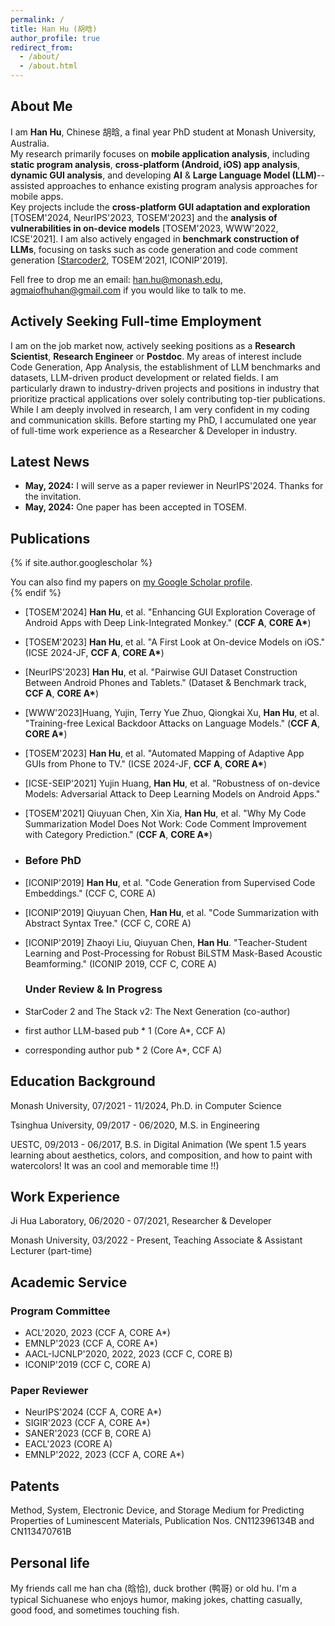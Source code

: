 ```yaml
---
permalink: /
title: Han Hu (胡晗)
author_profile: true
redirect_from: 
  - /about/
  - /about.html
---
```


## About Me

I am **Han Hu**, Chinese 胡晗, a final year PhD student at Monash University, Australia.  
My research primarily focuses on **mobile application analysis**, including **static program analysis**, **cross-platform (Android, iOS) app analysis**, **dynamic GUI analysis**, and developing **AI** & **Large Language Model (LLM)**--assisted approaches to enhance existing program analysis approaches for mobile apps.  
Key projects include the **cross-platform GUI adaptation and exploration** \[TOSEM'2024, NeurIPS'2023, TOSEM'2023\] and the **analysis of vulnerabilities in on-device models** \[TOSEM'2023, WWW'2022, ICSE'2021\]. I am also actively engaged in **benchmark construction of LLMs**, focusing on tasks such as code generation and code comment generation \[[Starcoder2](https://github.com/bigcode-project/starcoder2), TOSEM'2021, ICONIP'2019\].

Fell free to drop me an email: han.hu@monash.edu, agmaiofhuhan@gmail.com if you would like to talk to me. 


## Actively Seeking Full-time Employment

I am on the job market now, actively seeking positions as a **Research Scientist**, **Research Engineer** or **Postdoc**. My areas of interest include Code Generation, App Analysis, the establishment of LLM benchmarks and datasets, LLM-driven product development or related fields.
I am particularly drawn to industry-driven projects and positions in industry that prioritize practical applications over solely contributing top-tier publications. While I am deeply involved in research, I am very confident in my coding and communication skills. Before starting my PhD, I accumulated one year of full-time work experience as a Researcher & Developer in industry.


## Latest News

- **May, 2024:** I will serve as a paper reviewer in NeurIPS'2024. Thanks for the invitation.
- **May, 2024:** One paper has been accepted in TOSEM.


## Publications

{% if site.author.googlescholar %}
  <div class="wordwrap">You can also find my papers on <a href="{{site.author.googlescholar}}">my Google Scholar profile</a>.</div>
{% endif %}

- [TOSEM'2024] **Han Hu**, et al. "Enhancing GUI Exploration Coverage of Android Apps with Deep Link-Integrated Monkey." (**CCF A**, **CORE A\***)
- [TOSEM'2023] **Han Hu**, et al. "A First Look at On-device Models on iOS." (ICSE 2024-JF, **CCF A**, **CORE A\***)
- [NeurIPS'2023] **Han Hu**, et al. "Pairwise GUI Dataset Construction Between Android Phones and Tablets." (Dataset & Benchmark track, **CCF A**, **CORE A\***)
- [WWW'2023]Huang, Yujin, Terry Yue Zhuo, Qiongkai Xu, **Han Hu**, et al. "Training-free Lexical Backdoor Attacks on Language Models." (**CCF A**, **CORE A\***)
- [TOSEM'2023] **Han Hu**, et al. "Automated Mapping of Adaptive App GUIs from Phone to TV." (ICSE 2024-JF, **CCF A**, **CORE A\***)
- [ICSE-SEIP'2021] Yujin Huang, **Han Hu**, et al. "Robustness of on-device Models: Adversarial Attack to Deep Learning Models on Android Apps."
- [TOSEM'2021] Qiuyuan Chen, Xin Xia, **Han Hu**, et al. "Why My Code Summarization Model Does Not Work: Code Comment Improvement with Category Prediction." (**CCF A**, **CORE A\***)

- ### Before PhD
- [ICONIP'2019] **Han Hu**, et al. "Code Generation from Supervised Code Embeddings." (CCF C, CORE A)
- [ICONIP'2019] Qiuyuan Chen, **Han Hu**, et al. "Code Summarization with Abstract Syntax Tree." (CCF C, CORE A)
- [ICONIP'2019] Zhaoyi Liu, Qiuyuan Chen, **Han Hu**. "Teacher-Student Learning and Post-Processing for Robust BiLSTM Mask-Based Acoustic Beamforming." (ICONIP 2019, CCF C, CORE A)

  ### Under Review & In Progress
- StarCoder 2 and The Stack v2: The Next Generation (co-author)
- first author LLM-based pub * 1 (Core A*, CCF A)
- corresponding author pub * 2 (Core A*, CCF A)


## Education Background

Monash University, 07/2021 - 11/2024, Ph.D. in Computer Science

Tsinghua University, 09/2017 - 06/2020, M.S. in Engineering

UESTC, 09/2013 - 06/2017, B.S. in Digital Animation (We spent 1.5 years learning about aesthetics, colors, and composition, and how to paint with watercolors! It was an cool and memorable time !!)


## Work Experience

Ji Hua Laboratory, 06/2020 - 07/2021, Researcher & Developer

Monash University, 03/2022 - Present, Teaching Associate & Assistant Lecturer (part-time)

## Academic Service

### **Program Committee**
- ACL'2020, 2023 (CCF A, CORE A\*)
- EMNLP'2023 (CCF A, CORE A\*)
- AACL-IJCNLP'2020, 2022, 2023 (CCF C, CORE B)
- ICONIP'2019 (CCF C, CORE A)

### **Paper Reviewer**
- NeurIPS'2024 (CCF A, CORE A\*)
- SIGIR'2023 (CCF A, CORE A\*)
- SANER'2023 (CCF B, CORE A)
- EACL'2023 (CORE A)
- EMNLP'2022, 2023 (CCF A, CORE A\*)


## Patents
Method, System, Electronic Device, and Storage Medium for Predicting Properties of Luminescent Materials, Publication Nos. CN112396134B and CN113470761B


## Personal life
My friends call me han cha (晗恰), duck brother (鸭哥) or old hu. I'm a typical Sichuanese who enjoys humor, making jokes, chatting casually, good food, and sometimes touching fish. 

